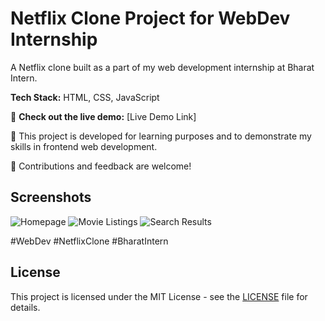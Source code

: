 # Netflix Clone Project for WebDev Internship

A Netflix clone built as a part of my web development internship at Bharat Intern. 

**Tech Stack:** HTML, CSS, JavaScript

🚀 **Check out the live demo:** [Live Demo Link]

📝 This project is developed for learning purposes and to demonstrate my skills in frontend web development.

🔧 Contributions and feedback are welcome!

## Screenshots

![Homepage](screenshots/homepage.png)
![Movie Listings](screenshots/movies.png)
![Search Results](screenshots/search.png)

#WebDev #NetflixClone #BharatIntern

## License

This project is licensed under the MIT License - see the [LICENSE](LICENSE) file for details.
